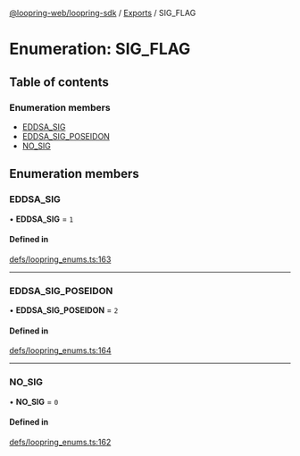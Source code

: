 [@loopring-web/loopring-sdk](../README.md) / [Exports](../modules.md) / SIG\_FLAG

# Enumeration: SIG\_FLAG

## Table of contents

### Enumeration members

- [EDDSA\_SIG](SIG_FLAG.md#eddsa_sig)
- [EDDSA\_SIG\_POSEIDON](SIG_FLAG.md#eddsa_sig_poseidon)
- [NO\_SIG](SIG_FLAG.md#no_sig)

## Enumeration members

### EDDSA\_SIG

• **EDDSA\_SIG** = `1`

#### Defined in

[defs/loopring_enums.ts:163](https://github.com/Loopring/loopring_sdk/blob/1830d54/src/defs/loopring_enums.ts#L163)

___

### EDDSA\_SIG\_POSEIDON

• **EDDSA\_SIG\_POSEIDON** = `2`

#### Defined in

[defs/loopring_enums.ts:164](https://github.com/Loopring/loopring_sdk/blob/1830d54/src/defs/loopring_enums.ts#L164)

___

### NO\_SIG

• **NO\_SIG** = `0`

#### Defined in

[defs/loopring_enums.ts:162](https://github.com/Loopring/loopring_sdk/blob/1830d54/src/defs/loopring_enums.ts#L162)
